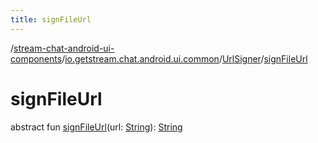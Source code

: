 ```yaml
---
title: signFileUrl
---
```

/[stream-chat-android-ui-components](../../index.md)/[io.getstream.chat.android.ui.common](../index.md)/[UrlSigner](index.md)/[signFileUrl](signFileUrl.md)  
  
  
  
# signFileUrl  
abstract fun [signFileUrl](signFileUrl.md)(url: [String](https://kotlinlang.org/api/latest/jvm/stdlib/kotlin/-string/index.html)): [String](https://kotlinlang.org/api/latest/jvm/stdlib/kotlin/-string/index.html)
